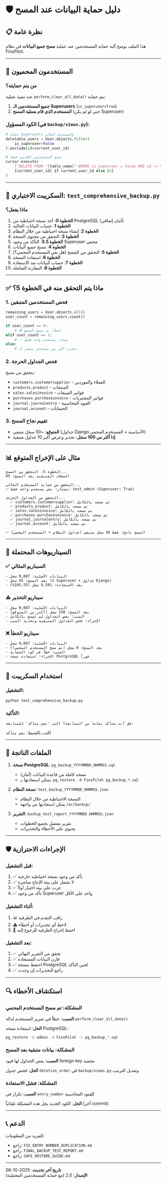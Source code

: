 # 🛡️ دليل حماية البيانات عند المسح

## 📋 نظرة عامة

هذا الملف يوضح آلية حماية المستخدمين عند عملية **مسح جميع البيانات** في نظام FinsPilot.

---

## 🔐 المستخدمون المحميون

### من يتم حمايته؟

عند تنفيذ عملية `perform_clear_all_data()` يتم حماية:

1. **جميع المستخدمين الـ Superusers** (`is_superuser=True`)
2. **المستخدم الذي قام بعملية المسح** (حتى لو لم يكن Superuser)

### الكود المسؤول (في `backup/views.py`):

```python
# حماية Superusers والمستخدم الحالي
deletable_users = User.objects.filter(
    is_superuser=False
).exclude(id=current_user_id)

# مسح المستخدمين العاديين فقط
cursor.execute(
    f'DELETE FROM "{table_name}" WHERE is_superuser = false AND id != %s;',
    [current_user_id] if current_user_id else [0]
)
```

---

## 🧪 السكريبت الاختباري: `test_comprehensive_backup.py`

### ماذا يفعل؟

1. **الخطوة 0**: أخذ نسخة احتياطية من PostgreSQL (أمان إضافي)
2. **الخطوة 1**: حساب البيانات الحالية
3. **الخطوة 2**: إنشاء نسخة احتياطية من خلال النظام
4. **الخطوة 3**: التحقق من محتوى النسخة
5. **الخطوة 3.5**: التأكد من وجود Superuser محمي
6. **الخطوة 4**: مسح جميع البيانات
7. **الخطوة 5**: التحقق من المسح (هل بقي المستخدم المحمي؟)
8. **الخطوة 6**: استعادة النسخة
9. **الخطوة 7**: حساب البيانات بعد الاستعادة
10. **الخطوة 8**: المقارنة الشاملة

---

## ✅ ماذا يتم التحقق منه في الخطوة 5؟

### 1. فحص المستخدمين المتبقين

```python
remaining_users = User.objects.all()
user_count = remaining_users.count()

if user_count == 0:
    # ❌ خطأ: تم مسح الجميع!
elif user_count == 1:
    # ✅ ممتاز: مستخدم واحد فقط
else:
    # ⚠️ تحذير: أكثر من مستخدم متبقي
```

### 2. فحص الجداول الحرجة

يتحقق من مسح:
- `customers.customersupplier` - العملاء والموردين
- `products.product` - المنتجات
- `sales.salesinvoice` - فواتير المبيعات
- `purchases.purchaseinvoice` - فواتير المشتريات
- `journal.journalentry` - القيود المحاسبية
- `journal.account` - الحسابات

### 3. تقييم نجاح المسح

- **المتوقع**: ~50 سجل متبقي (جداول Django الأساسية + المستخدم المحمي)
- **إذا أكثر من 100 سجل**: تحذير وعرض أكبر 10 جداول متبقية

---

## 📊 مثال على الإخراج المتوقع

```
الخطوة 5: التحقق من المسح...
السجلات المتبقية بعد المسح: 45

التحقق من حماية المستخدم الحالي...
✅ ممتاز: بقي مستخدم واحد فقط: test_admin (Superuser: True)

التحقق من الجداول الحرجة...
  ✅ customers.customersupplier: تم مسحه بالكامل
  ✅ products.product: تم مسحه بالكامل
  ✅ sales.salesinvoice: تم مسحه بالكامل
  ✅ purchases.purchaseinvoice: تم مسحه بالكامل
  ✅ journal.journalentry: تم مسحه بالكامل
  ✅ journal.account: تم مسحه بالكامل

✅ المسح ناجح: فقط 45 سجل متبقي (جداول النظام + المستخدم المحمي)
```

---

## 🚨 السيناريوهات المحتملة

### ✅ السيناريو المثالي

```
- البيانات الأصلية: 9,087 سجل
- بعد المسح: 45 سجل (1 Superuser + جداول Django)
- بعد الاستعادة: 9,591 سجل (105.55%)
```

### ⚠️ سيناريو التحذير

```
- البيانات الأصلية: 9,087 سجل
- بعد المسح: 250 سجل (أكثر من المتوقع)
- السبب: بعض الجداول لم تُمسح بالكامل
- الإجراء: فحص الجداول المتبقية وتحديد السبب
```

### ❌ سيناريو الخطأ

```
- البيانات الأصلية: 9,087 سجل
- بعد المسح: 0 سجل (تم مسح المستخدم المحمي!)
- السبب: خطأ في كود الحماية
- الإجراء: استعادة نسخة PostgreSQL فوراً
```

---

## 🔧 استخدام السكريبت

### التشغيل:

```bash
python test_comprehensive_backup.py
```

### التأكيد:

```
هل أنت متأكد تماماً من المتابعة؟ اكتب 'نعم متأكد' للمتابعة:
```

اكتب بالضبط: `نعم متأكد`

---

## 📁 الملفات الناتجة

1. **نسخة PostgreSQL**: `pg_backup_YYYYMMDD_HHMMSS.sql`
   - نسخة كاملة من قاعدة البيانات (أمان)
   - يمكن استعادتها بـ: `pg_restore -d FinsPilot pg_backup_*.sql`

2. **نسخة النظام**: `test_backup_YYYYMMDD_HHMMSS.json`
   - النسخة الاحتياطية من خلال النظام
   - يمكن استعادتها من واجهة `/ar/backup/`

3. **التقرير**: `backup_test_report_YYYYMMDD_HHMMSS.json`
   - تقرير مفصل بجميع الخطوات
   - يحتوي على الأخطاء والتحذيرات

---

## 🛡️ الإجراءات الاحترازية

### قبل التشغيل:

1. ✅ تأكد من وجود نسخة احتياطية خارجية
2. ✅ لا تشغل على بيئة الإنتاج مباشرة
3. ✅ جرب على بيئة اختبار أولاً
4. ✅ تأكد من وجود Superuser واحد على الأقل

### أثناء التشغيل:

1. 📊 راقب التقدم في الطرفية
2. ⚠️ لاحظ أي تحذيرات أو أخطاء
3. 📝 احفظ إخراج الطرفية للرجوع إليه

### بعد التشغيل:

1. ✅ تحقق من التقرير النهائي
2. ✅ قارن البيانات المستعادة
3. ✅ احتفظ بنسخة PostgreSQL لحين التأكد
4. ✅ راجع التحذيرات إن وجدت

---

## 🔍 استكشاف الأخطاء

### المشكلة: تم مسح المستخدم المحمي

**السبب**: خطأ في تمرير المستخدم لدالة `perform_clear_all_data()`

**الحل**: استعادة نسخة PostgreSQL:
```bash
pg_restore -U admin -d FinsPilot -c pg_backup_*.sql
```

### المشكلة: بيانات متبقية بعد المسح

**السبب**: بعض الجداول لها قيود foreign key محمية

**الحل**: فحص جدول `deletion_order` في `backup/views.py` وتعديل الترتيب

### المشكلة: فشل الاستعادة

**السبب**: تكرار في `entry_number` للقيود المحاسبية

**الحل**: الكود الجديد يحل هذه المشكلة تلقائياً (آخر commit)

---

## 📞 الدعم

للمزيد من المعلومات:
- راجع: `FIX_ENTRY_NUMBER_DUPLICATION.md`
- راجع: `FINAL_BACKUP_TEST_REPORT.md`
- راجع: `SAFE_RESTORE_GUIDE.md`

---

**تاريخ آخر تحديث**: 2025-10-06  
**الإصدار**: 2.0 (مع حماية المستخدمين المحسّنة)
